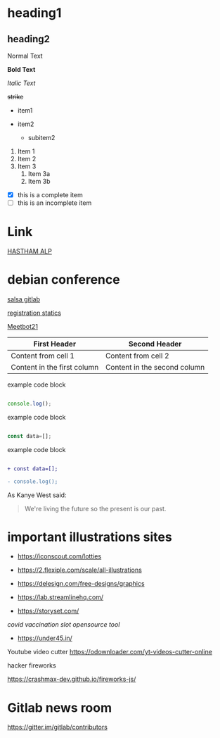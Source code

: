 # heading1
## heading2
Normal Text

**Bold Text**

*Italic Text*

~~strike~~

- item1
- item2
 
  - subitem2
  
 1. Item 1
1. Item 2
1. Item 3
   1. Item 3a
   1. Item 3b
   
   
   
 - [x] this is a complete item
- [ ] this is an incomplete item

# Link

[HASTHAM ALP](https://hasthamalp.gitbook.io/hastham/)
# debian conference 
[salsa gitlab](https://salsa.debian.org/debconf-team/public/websites/dc21/)

[registration statics](https://debconf21.debconf.org/register/statistics/)

[Meetbot21](http://meetbot.debian.net/debconf-team/2021/)

First Header | Second Header
------------ | -------------
Content from cell 1 | Content from cell 2
Content in the first column | Content in the second column




example code block 

```js

console.log();

```



example code block 

```js

const data=[];

```





example code block 

```diff

+ const data=[];

- console.log();

```


As Kanye West said:

> We're living the future so
> the present is our past.

# important illustrations sites
- https://iconscout.com/lotties
- https://2.flexiple.com/scale/all-illustrations
- https://delesign.com/free-designs/graphics

- https://lab.streamlinehq.com/
- https://storyset.com/

 _covid vaccination slot opensource tool_
- https://under45.in/




Youtube video cutter
https://odownloader.com/yt-videos-cutter-online




hacker fireworks


https://crashmax-dev.github.io/fireworks-js/
# Gitlab news room

https://gitter.im/gitlab/contributors
